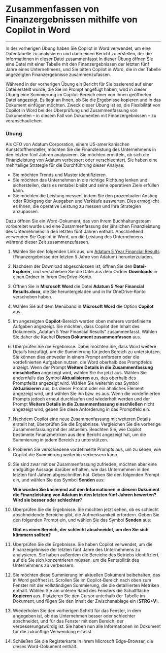 # Zusammenfassen von Finanzergebnissen mithilfe von Copilot in Word
---
In der vorherigen Übung haben Sie Copilot in Word verwendet, um eine Datentabelle zu analysieren und dann einen Bericht zu erstellen, der die Informationen in dieser Datei zusammenfasst In dieser Übung öffnen Sie eine Datei mit einer Tabelle mit den Finanzergebnissen der letzten fünf Jahre eines Unternehmens, und Sie bitten Copilot in Word, die in der Tabelle angezeigten Finanzergebnisse zusammenzufassen.

Während in der vorherigen Übung ein Bericht für Sie basierend auf einer Datei erstellt wurde, die Sie im Prompt angefügt haben, wird in dieser Übung eine Summierung im Copilot-Bereich einer von Ihnen geöffneten Datei angezeigt. Es liegt an Ihnen, ob Sie die Ergebnisse kopieren und in das Dokument einfügen möchten. Zweck dieser Übung ist es, die Flexibilität von Copilot in Word bei der Überprüfung und Zusammenfassung von Dokumenten – in diesem Fall von Dokumenten mit Finanzergebnissen – zu veranschaulichen.

### Übung

Als CFO von Adatum Corporation, einem US-amerikanischen Kunststoffhersteller, möchten Sie die Finanzleistung des Unternehmens in den letzten fünf Jahren analysieren. Sie möchten ermitteln, ob sich die Finanzleistung von Adatum verbessert oder verschlechtert. Sie haben eine mehrteilige Strategie für die Durchführung dieser Analyse:

 -  Sie möchten Trends und Muster identifizieren.
 -  Sie möchten das Unternehmen in die richtige Richtung lenken und sicherstellen, dass es rentabel bleibt und seine operativen Ziele erfüllen kann.
 -  Sie möchten die Leistung messen, indem Sie den prozentualen Anstieg oder Rückgang der Ausgaben und Verkäufe auswerten. Dies ermöglicht es Ihnen, die operative Leistung zu messen und Ihre Strategien anzupassen.

Dazu öffnen Sie ein Word-Dokument, das von Ihrem Buchhaltungsteam vorbereitet wurde und eine Zusammenfassung der jährlichen Finanzleistung des Unternehmens in den letzten fünf Jahren enthält. Anschließend verwenden Sie Copilot in Word, um die Leistung des Unternehmens während dieser Zeit zusammenzufassen.

1.  Wählen Sie den folgenden Link aus, um [Adatum 5 Year Financial Results](https://edxinteractivepage.blob.core.windows.net/ms-4004/Adatum%205%20Year%20Financial%20Results.docx) (Finanzergebnisse der letzten 5 Jahre von Adatum) herunterzuladen.
2.  Nachdem der Download abgeschlossen ist, öffnen Sie den **Datei-Explorer**, und verschieben Sie die Datei aus dem Ordner **Downloads** in einen Ordner in Ihrem OneDrive-Konto.
3.  Öffnen Sie in **Microsoft Word** die Datei **Adatum 5 Year Financial Results.docx**, die Sie heruntergeladen und in Ihr OneDrive-Konto verschoben haben.
4.  Wählen Sie auf dem Menüband in **Microsoft Word** die Option **Copilot** aus.
5.  Im angezeigten **Copilot**-Bereich werden oben mehrere vordefinierte Aufgaben angezeigt. Sie möchten, dass Copilot den Inhalt des Dokuments „Adatum 5 Year Financial Results“ zusammenfasst. Wählen Sie daher die Kachel **Dieses Dokument zusammenfassen** aus.
6.  Überprüfen Sie die Ergebnisse. Dabei möchten Sie, dass Word weitere Details hinzufügt, um die Summierung für jeden Bereich zu unterstützen. Sie können dies entweder in einem Prompt anfordern oder die vordefinierten Aufgaben nutzen, die Word oberhalb des Promptfelds anzeigt. Wenn der Prompt **Weitere Details in die Zusammenfassung einschließen** angezeigt wird, wählen Sie ihn jetzt aus. Wählen Sie andernfalls das Symbol **Aktualisieren** aus, das oberhalb des Promptfelds angezeigt wird. Wählen Sie weiterhin das Symbol **Aktualisieren** aus, bis dieser Prompt oder ein ähnliches Element angezeigt wird, und wählen Sie ihn bzw. es aus. Wenn die vordefinierten Prompts jedoch erneut durchlaufen und wiederholt werden und der Prompt **Weitere Details in die Zusammenfassung einschließen** nicht angezeigt wird, geben Sie diese Anforderung in das Promptfeld ein.
7.  Nachdem Copilot eine neue Zusammenfassung mit weiteren Details erstellt hat, überprüfen Sie die Ergebnisse. Vergleichen Sie die vorherige Zusammenfassung mit der aktuellen. Beachten Sie, wie Copilot bestimmte Finanzmetriken aus dem Bericht angezeigt hat, um die Summierung in jedem Bereich zu unterstützen.
8.  Probieren Sie verschiedene vordefinierte Prompts aus, um zu sehen, wie Copilot die Summierung weiterhin verbessern kann.
9.  Sie sind zwar mit der Zusammenfassung zufrieden, möchten aber eine endgültige Aussage darüber erhalten, wie das Unternehmen in den letzten fünf Jahren abgeschnitten hat. Geben Sie den folgenden Prompt ein, und wählen Sie das Symbol **Senden** aus:
    
    **Wie würden Sie basierend auf den Informationen in diesem Dokument die Finanzleistung von Adatum in den letzten fünf Jahren bewerten? Wird sie besser oder schlechter**?
10. Überprüfen Sie die Ergebnisse. Sie möchten jetzt sehen, ob es schlecht abschneidende Bereiche gibt, die Aufmerksamkeit erfordern. Geben Sie den folgenden Prompt ein, und wählen Sie das Symbol **Senden** aus:

    **Gibt es einen Bereich, der schlecht abschneidet, um den Sie sich kümmern sollten?**
11. Überprüfen Sie die Ergebnisse. Sie haben Copilot verwendet, um die Finanzergebnisse der letzten fünf Jahre des Unternehmens zu analysieren. Sie haben außerdem die Bereiche des Betriebs identifiziert, auf die Sie sich konzentrieren müssen, um die Rentabilität des Unternehmens zu verbessern.
12. Sie möchten diese Summierung im aktuellen Dokument beibehalten, das in Word geöffnet ist. Scrollen Sie im Copilot-Bereich nach oben zum Fenster mit der vollständigen Summierung, die die detaillierten Metriken enthält. Wählen Sie am unteren Rand des Fensters die Schaltfläche **Kopieren** aus. Platzieren Sie den Cursor unterhalb der Tabelle im Dokument, und fügen Sie den Inhalt der Zwischenablage ein (**STRG+V**).
13. Wiederholen Sie den vorherigen Schritt für das Fenster, in dem angegeben ist, ob das Unternehmen besser oder schlechter abschneidet, und für das Fenster mit dem Bereich, der verbesserungswürdig ist. Sie haben nun alle Informationen im Dokument für die zukünftige Verwendung erfasst.
14. Schließen Sie die Registerkarte in Ihrem Microsoft Edge-Browser, die dieses Word-Dokument enthält.

